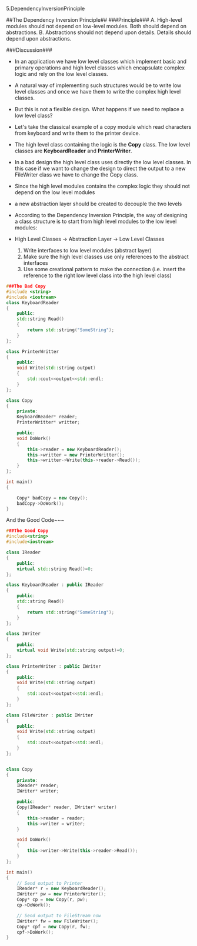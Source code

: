 5.DependencyInversionPrinciple

##The Dependency Inversion Principle##
###Principle###
A. High-level modules should not depend on low-level modules. Both should depend on abstractions.
B. Abstractions should not depend upon details. Details should depend upon abstractions.

###Discussion###
-	In an application we have low level classes which implement basic and primary operations and high level classes which encapsulate complex logic and rely on the low level classes.
-	A natural way of implementing such structures would be to write low level classes and once we have them to write the complex high level classes.
-	But this is not a flexible design. What happens if we need to replace a low level class?
-	Let's take the classical example of a copy module which read characters from keyboard and write them to the printer device.
-	The high level class containing the logic is the **Copy** class. The low level classes are **KeyboardReader** and **PrinterWriter**.
-	In a bad design the high level class uses directly the low level classes. In this case if we want to change the design to direct the output to a new FileWriter class we have to change the Copy class.
-	Since the high level modules contains the complex logic they should not depend on the low level modules
-	a new abstraction layer should be created to decouple the two levels

-	According to the Dependency Inversion Principle, the way of designing a class structure is to start from high level modules to the low level modules:
-	High Level Classes -> Abstraction Layer -> Low Level Classes
	1.	Write interfaces to low level modules (abstract layer)
	2.	Make sure the high level classes use only references to the abstract interfaces
	3.	Use some creational pattern to make the connection (i.e. insert the reference to the right low level class into the high level class)

```CPP
###The Bad Copy
#include <string>
#include <iostream>
class KeyboardReader
{
    public:
	std::string Read()
	{
	    return std::string("SomeString");
	}
};

class PrinterWritter
{
    public:
	void Write(std::string output)
	{
	    std::cout<<output<<std::endl;
	}
};

class Copy
{
    private:
	KeyboardReader* reader;
	PrinterWritter* writter;

    public:
	void DoWork()
	{
	    this->reader = new KeyboardReader();
	    this->writter = new PrinterWritter();
	    this->writter->Write(this->reader->Read());
	}
};

int main()
{

    Copy* badCopy = new Copy();
    badCopy->DoWork();
}
```
And the Good Code~~~
```CPP
###The Good Copy
#include<string>
#include<iostream>

class IReader
{
    public:
	virtual std::string Read()=0;
};

class KeyboardReader : public IReader
{
    public:
	std::string Read()
	{
	    return std::string("SomeString");
	}
};

class IWriter
{
    public:
	virtual	void Write(std::string output)=0;
};

class PrinterWriter : public IWriter
{
    public:
	void Write(std::string output)
	{
	    std::cout<<output<<std::endl;
	}
};

class FileWriter : public IWriter
{
    public:
	void Write(std::string output)
	{
	    std::cout<<output<<std::endl;
	}
};


class Copy
{
    private:
	IReader* reader;
	IWriter* writer;

    public:
	Copy(IReader* reader, IWriter* writer)
	{
	    this->reader = reader;
	    this->writer = writer;
	}

	void DoWork()
	{
	    this->writer->Write(this->reader->Read());
	}
};

int main()
{
    // Send output to Printer
    IReader* r = new KeyboardReader();
    IWriter* pw = new PrinterWriter();
    Copy* cp = new Copy(r, pw);
    cp->DoWork();

    // Send output to FileStream now
    IWriter* fw = new FileWriter();
    Copy* cpf = new Copy(r, fw);
    cpf->DoWork();
}
```